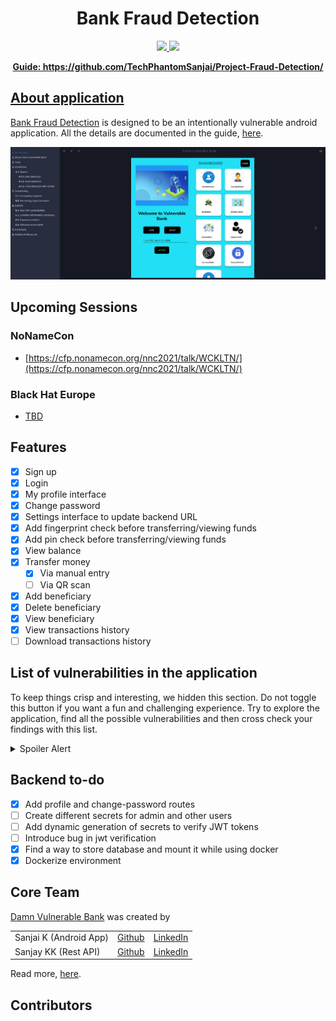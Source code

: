 <h1 align="center">Bank Fraud Detection </h1>

<p align="center">
  <a href="https://github.com/TechPhantomSanjai/Project-Fraud-Detection">
    <img src="https://img.shields.io/github/forks/rewanthtammana/Damn-Vulnerable-Bank">
  </a>
  <a href="https://github.com/TechPhantomSanjai/Project-Fraud-Detection/LICENSE">
    <img src="https://img.shields.io/github/license/rewanthtammana/Damn-Vulnerable-Bank">
</p>

<p align="center">
  <b>Guide: https://github.com/TechPhantomSanjai/Project-Fraud-Detection/</b>
</p>

## About application
[Bank Fraud Detection](https://github.com/TechPhantomSanjai/Project-Fraud-Detection) is designed to be an intentionally vulnerable android application. All the details are documented in the guide, [here](https://rewanthtammana.com/damn-vulnerable-bank/).

![Guide overview](./images/damn-vulnerable-bank-guide.png)

<!-- <img src="https://github.com/rewanthtammana/Damn-Vulnerable-Bank/blob/master/images/screen1.jpg" align="centre" height="600" width="395"><img src="https://github.com/rewanthtammana/Damn-Vulnerable-Bank/blob/master/images/screen2.jpg" align="centre" height="600" width="395"> -->

## Upcoming Sessions

### NoNameCon

* [https://cfp.nonamecon.org/nnc2021/talk/WCKLTN/](https://cfp.nonamecon.org/nnc2021/talk/WCKLTN/)

### Black Hat Europe

* [TBD](https://www.blackhat.com/eu-21/)

## Features
- [x] Sign up
- [x] Login
- [x] My profile interface
- [x] Change password
- [x] Settings interface to update backend URL
- [x] Add fingerprint check before transferring/viewing funds
- [x] Add pin check before transferring/viewing funds
- [x] View balance
- [x] Transfer money
  - [x] Via manual entry
  - [ ] Via QR scan
- [x] Add beneficiary
- [x] Delete beneficiary
- [x] View beneficiary
- [x] View transactions history
- [ ] Download transactions history

## List of vulnerabilities in the application

To keep things crisp and interesting, we hidden this section. Do not toggle this button if you want a fun and challenging experience. Try to explore the application, find all the possible vulnerabilities and then cross check your findings with this list.

<details>
  <summary>Spoiler Alert</summary>

- [x] Root and emulator detection
- [x] Anti-debugging checks (prevents hooking with frida, jdb, etc)
- [ ] SSL pinning - pin the certificate/public key
- [x] Obfuscate the entire code
- [x] Encrypt all requests and responses
- [x] Hardcoded sensitive information
- [x] Logcat leakage
- [ ] Insecure storage (saved credit card numbers maybe)
- [x] Exported activities
- [ ] JWT token
- [x] Webview integration
- [x] Deep links
- [ ] IDOR
</details>

## Backend to-do

- [x] Add profile and change-password routes
- [ ] Create different secrets for admin and other users
- [ ] Add dynamic generation of secrets to verify JWT tokens
- [ ] Introduce bug in jwt verification
- [x] Find a way to store database and mount it while using docker
- [X] Dockerize environment

## Core Team

[Damn Vulnerable Bank](https://rewanthtammana.com/damn-vulnerable-bank/) was created by 

|   |   |   |
|---|---|---|
| Sanjai K (Android App)  | [Github](https://github.com/TechPhantomSanjai)  | [LinkedIn](https://www.linkedin.com/in/sanjai-k-9a9671224)  |
| Sanjay KK (Rest API)  | [Github](https://github.com/Sanjai-k)  | [LinkedIn](https://www.linkedin.com/in/sanjay-kk-15244724a)  |


Read more, [here](https://github.com/TechPhantomSanjai/Project-Fraud-Detection).

## Contributors


